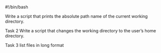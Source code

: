 #!/bin/bash

Write a script that prints the absolute path name of the current working directory.

Task 2 Write a script that changes the working directory to the user’s home directory.

Task 3 list files in long format

